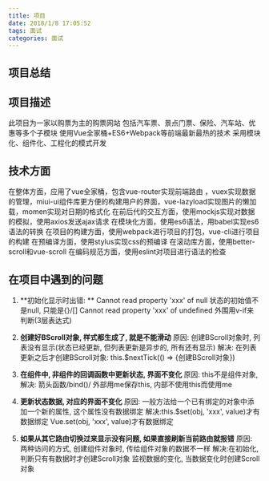 ```yaml
---
title: 项目
date: 2018/1/8 17:05:52 
tags: 面试
categories: 面试
---
```


## 项目总结
## 项目描述
此项目为一家以购票为主的购票网站
包括汽车票、景点门票、保险、汽车站、优惠等多个子模块
使用Vue全家桶+ES6+Webpack等前端最新最热的技术
采用模块化、组件化、工程化的模式开发

## 技术方面
在整体方面，应用了vue全家桶，包含vue-router实现前端路由 ，vuex实现数据的管理，miui-ui组件库更方便的构建用户的界面，vue-lazyload实现图片的懒加载，momen实现对日期的格式化
在前后代的交互方面，使用mockjs实现对数据的模拟，使用axios发送ajax请求
在模块化方面，使用es6语法，用babel实现es6语法的转换
在项目的构建方面，使用webpack进行项目的打包，vue-cli进行项目的构建
在预编译方面，使用stylus实现css的预编译
在滚动库方面，使用better-scroll和vue-scroll
在编码规范方面，使用eslint对项目进行语法的检查

## 在项目中遇到的问题
1. **初始化显示时出错:  **
Cannot read property 'xxx' of null    状态的初始值不是null, 只能是{}/[]
Cannot read property 'xxx' of undefined    外围用v-if来判断(3层表达式)

2. **创建好BScroll对象, 样式都生成了, 就是不能滑动**
原因: 创建BScroll对象时, 列表没有显示(状态已经更新, 但列表更新是异步的, 所有还有显示)
解决: 在列表更新之后才创建BScroll对象: this.$nextTick(() => {创建BScroll对象})
    
3. **在组件中, 非组件的回调函数中更新状态, 界面不变化**
原因: this不是组件对象, 
解决: 箭头函数/bind()/ 外部用me保存this, 内部不使用this而使用me

4. **更新状态数据, 对应的界面不变化**
原因: 一般方法给一个已有绑定的对象中添加一个新的属性, 这个属性没有数据绑定
解决:this.$set(obj, 'xxx', value)才有数据绑定
	Vue.set(obj, 'xxx', value)才有数据绑定
      
7. **如果从其它路由切换过来显示没有问题, 如果直接刷新当前路由就报错**
原因: 两种访问的方式, 创建组件对象时, 传给组件对象的数据不一样
解决:在初始化, 判断只有有数据时才创建Scroll对象
	监视数据的变化, 当数据变化时创建Scroll对象
                    